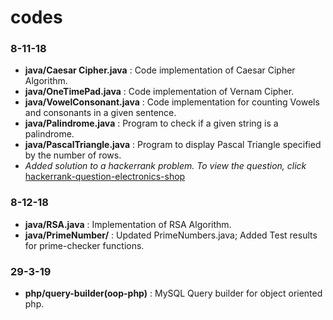 # codes

### 8-11-18
* **java/Caesar Cipher.java** : Code implementation of Caesar Cipher Algorithm.
* **java/OneTimePad.java** : Code implementation of Vernam Cipher.
* **java/VowelConsonant.java** : Code implementation for counting Vowels and consonants in a given sentence.
* **java/Palindrome.java** : Program to check if a given string is a palindrome.
* **java/PascalTriangle.java** : Program to display Pascal Triangle specified by the number of rows.
* *Added solution to a hackerrank problem. To view the question, click* [hackerrank-question-electronics-shop](https://www.hackerrank.com/challenges/electronics-shop/problem)

### 8-12-18
* **java/RSA.java** : Implementation of RSA Algorithm.
* **java/PrimeNumber/** : Updated PrimeNumbers.java; Added Test results for prime-checker functions.

### 29-3-19
* **php/query-builder(oop-php)** : MySQL Query builder for object oriented php. 